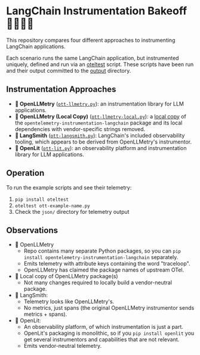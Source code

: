 # LangChain Instrumentation Bakeoff 🧁🍥🥮🍰

This repository compares four different approaches to instrumenting LangChain applications.

Each scenario runs the same LangChain application, but instrumented uniquely, defined and run via an
[oteltest](https://github.com/pmcollins/oteltest) script. These scripts have been run and their output committed to the
[output](output) directory.

## Instrumentation Approaches

- **🧁 OpenLLMetry** ([`ott-llmetry.py`](ott-llmetry.py)): an instrumentation library for LLM applications.
- **🍥 OpenLLMetry (Local Copy)** ([`ott-llmetry-local.py`](ott-llmetry-local.py)): a [local copy](openllmetry) of
  the `opentelemetry-instrumentation-langchain` package and its local dependencies with vendor-specific strings removed.
- **🥮 LangSmith** ([`ott-langsmith.py`](ott-langsmith.py)): LangChain's included observability tooling, which appears to
  be derived from OpenLLMetry's instrumentor.
- **🍰 OpenLit** ([`ott-lit.py`](ott-lit.py)): an observability platform and instrumentation library for LLM
  applications.

## Operation

To run the example scripts and see their telemetry:

1. `pip install oteltest`
2. `oteltest ott-example-name.py`
3. Check the `json/` directory for telemetry output

## Observations

* 🧁 OpenLLMetry
    * Repo contains many separate Python packages, so you can `pip install opentelemetry-instrumentation-langchain`
      separately.
    * Emits telemetry with attribute keys containing the word "traceloop".
    * OpenLLMetry has claimed the package names of upstream OTel.
* 🍥 Local copy of OpenLLMetry package(s)
    * Not many changes required to locally build a vendor-neutral package.
* 🥮 LangSmith:
    * Telemetry looks like OpenLLMetry's.
    * No metrics, just spans (the original OpenLLMetry instrumentor sends metrics + spans).
* 🍰 OpenLit:
    * An observability platform, of which instrumentation is just a part.
    * OpenLit's packaging is monolithic, so if you `pip install openlit` you get several instrumentors and capabilities
      that are not relevant.
    * Emits vendor-neutral telemetry.
